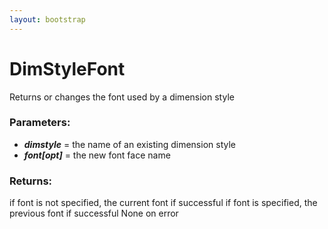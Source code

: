 ```yaml
---
layout: bootstrap
---
```


# DimStyleFont

Returns or changes the font used by a dimension style
        

### Parameters:

- ***dimstyle*** = the name of an existing dimension style
- ***font[opt]*** = the new font face name
        

### Returns:


if font is not specified, the current font if successful
if font is specified, the previous font if successful
None on error
        
